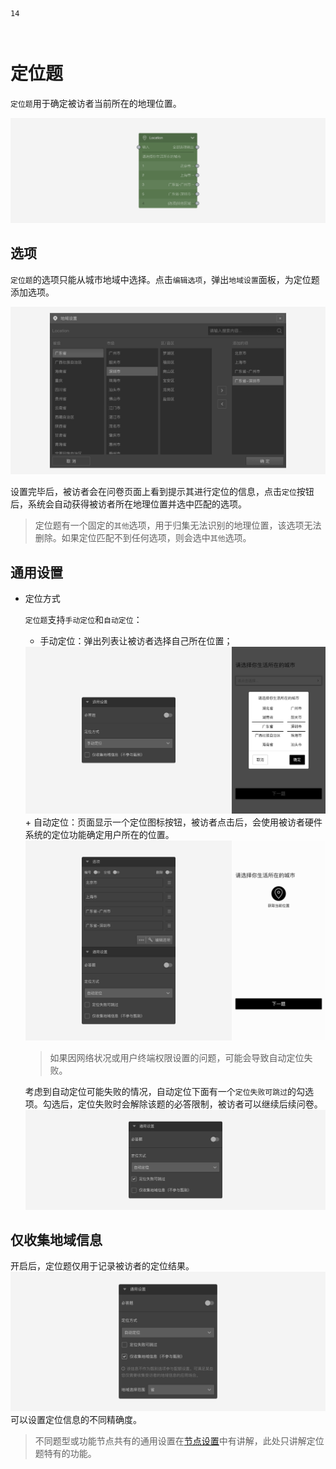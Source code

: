 ```index
14
```

```tag

```

```summary

```
# 定位题

`定位题`用于确定被访者当前所在的地理位置。

<img src='../../assets/snapshots/nodes/location/node.png'>

## 选项

`定位题`的选项只能从城市地域中选择。点击`编辑选项`，弹出`地域设置`面板，为定位题添加选项。

<img src='../../assets/snapshots/nodes/location/popup.png'>

设置完毕后，被访者会在问卷页面上看到提示其进行定位的信息，点击`定位`按钮后，系统会自动获得被访者所在地理位置并选中匹配的选项。

> 定位题有一个固定的`其他`选项，用于归集无法识别的地理位置，该选项无法删除。如果定位匹配不到任何选项，则会选中`其他`选项。

## 通用设置

+ 定位方式

  `定位题`支持`手动定位`和`自动定位`：
  + 手动定位：弹出列表让被访者选择自己所在位置；
  <img src='../../assets/snapshots/nodes/location/manual.png'>
  + 自动定位：页面显示一个定位图标按钮，被访者点击后，会使用被访者硬件系统的定位功能确定用户所在的位置。
  <img src='../../assets/snapshots/nodes/location/section.png'>

    > 如果因网络状况或用户终端权限设置的问题，可能会导致自动定位失败。
    
    考虑到自动定位可能失败的情况，自动定位下面有一个`定位失败可跳过`的勾选项。勾选后，定位失败时会解除该题的必答限制，被访者可以继续后续问卷。
    <img src='../../assets/snapshots/nodes/location/failed-skip.png'>

## 仅收集地域信息
开启后，定位题仅用于记录被访者的定位结果。
<img src='../../assets/snapshots/nodes/location/info-only.png'>
可以设置定位信息的不同精确度。

> 不同题型或功能节点共有的通用设置在[节点设置](../node-setting/concept.md)中有讲解，此处只讲解定位题特有的功能。
